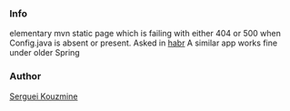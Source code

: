 ### Info

elementary mvn static page which is failing with either 404 or 500 when Config.java is absent or present. Asked in [habr](https://qna.habr.com/q/1197170)
A similar app works fine under older Spring

### Author
[Serguei Kouzmine](kouzmine_serguei@yahoo.com)
